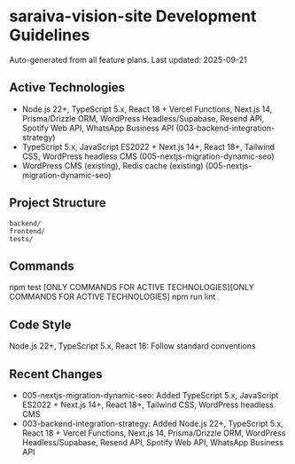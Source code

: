 # saraiva-vision-site Development Guidelines

Auto-generated from all feature plans. Last updated: 2025-09-21

## Active Technologies
- Node.js 22+, TypeScript 5.x, React 18 + Vercel Functions, Next.js 14, Prisma/Drizzle ORM, WordPress Headless/Supabase, Resend API, Spotify Web API, WhatsApp Business API (003-backend-integration-strategy)
- TypeScript 5.x, JavaScript ES2022 + Next.js 14+, React 18+, Tailwind CSS, WordPress headless CMS (005-nextjs-migration-dynamic-seo)
- WordPress CMS (existing), Redis cache (existing) (005-nextjs-migration-dynamic-seo)

## Project Structure
```
backend/
frontend/
tests/
```

## Commands
npm test [ONLY COMMANDS FOR ACTIVE TECHNOLOGIES][ONLY COMMANDS FOR ACTIVE TECHNOLOGIES] npm run lint

## Code Style
Node.js 22+, TypeScript 5.x, React 18: Follow standard conventions

## Recent Changes
- 005-nextjs-migration-dynamic-seo: Added TypeScript 5.x, JavaScript ES2022 + Next.js 14+, React 18+, Tailwind CSS, WordPress headless CMS
- 003-backend-integration-strategy: Added Node.js 22+, TypeScript 5.x, React 18 + Vercel Functions, Next.js 14, Prisma/Drizzle ORM, WordPress Headless/Supabase, Resend API, Spotify Web API, WhatsApp Business API

<!-- MANUAL ADDITIONS START -->
<!-- MANUAL ADDITIONS END -->
